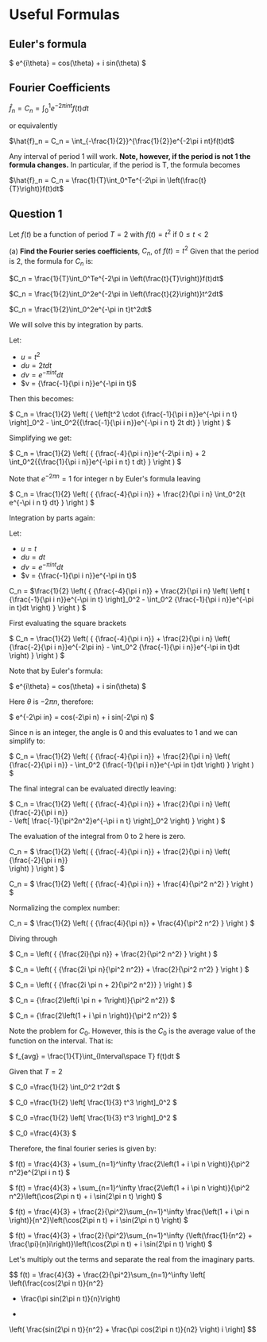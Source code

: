 # Useful Formulas #

## Euler's formula ##

$
e^{i\theta} = cos(\theta) + i sin(\theta)
$

## Fourier Coefficients ##

$\hat{f}_n = C_n = \int_0^1e^{-2\pi i nt}f(t)dt$

or equivalently

$\hat{f}_n = C_n = \int_{-\frac{1}{2}}^{\frac{1}{2}}e^{-2\pi i nt}f(t)dt$

Any interval of period 1 will work.  **Note, however, if the period is not 1 the formula changes.**
In particular, if the period is T, the formula becomes

$\hat{f}_n = C_n = \frac{1}{T}\int_0^Te^{-2\pi in \left(\frac{t}{T}\right)}f(t)dt$


## Question 1 ##
Let $f(t)$ be a function of period $T = 2$ with $f(t) = t^2$
if $0 ≤ t < 2$

(a) **Find the Fourier series coefficients**, $C_n$, of $f(t)=t^2$ 
Given that the period is 2, the formula for $C_n$ is:

$C_n = \frac{1}{T}\int_0^Te^{-2\pi in \left(\frac{t}{T}\right)}f(t)dt$

$C_n = \frac{1}{2}\int_0^2e^{-2\pi in \left(\frac{t}{2}\right)}t^2dt$

$C_n = \frac{1}{2}\int_0^2e^{-\pi in t}t^2dt$

We will solve this by integration by parts.

Let:
 - $u = t^2$
 - $du = 2tdt$
 - $dv = e^{-\pi in t}dt$
 - $v = {\frac{-1}{\pi i n}}e^{-\pi in t}$

Then this becomes:

$
C_n = \frac{1}{2} \left( {
\left[t^2 \cdot {\frac{-1}{\pi i n}}e^{-\pi i n t} \right]_0^2 - 
\int_0^2{{\frac{-1}{\pi i n}}e^{-\pi i n t} 2t dt}
}
\right )
$

Simplifying we get:

$ C_n = \frac{1}{2} \left( {
{\frac{-4}{\pi i n}}e^{-2\pi i n}  + 2 
\int_0^2{{\frac{1}{\pi i n}}e^{-\pi i n t} t dt}
}
\right )
$

Note that $e^{-2\pi n} = 1$ for integer n by Euler's formula leaving

$
C_n = \frac{1}{2} \left( {
{\frac{-4}{\pi i n}} + \frac{2}{\pi i n} 
\int_0^2{t e^{-\pi i n t} dt}
}
\right )
$

Integration by parts again:

Let:
 - $u = t$
 - $du = dt$
 - $dv = e^{-\pi in t}dt$
 - $v = {\frac{-1}{\pi i n}}e^{-\pi in t}$

C_n = $\frac{1}{2} \left( {
{\frac{-4}{\pi i n}} + \frac{2}{\pi i n} 
\left(
    \left[
        t
        {\frac{-1}{\pi i n}}e^{-\pi in t}
        \right]_0^2 
    - \int_0^2 {\frac{-1}{\pi i n}}e^{-\pi in t}dt
\right)
}
\right )
$

First evaluating the square brackets

$
C_n = \frac{1}{2} \left( {
{\frac{-4}{\pi i n}} + \frac{2}{\pi i n} 
\left(
    {\frac{-2}{\pi i n}}e^{-2\pi in}
    - \int_0^2 {\frac{-1}{\pi i n}}e^{-\pi in t}dt
\right)
}
\right )
$

Note that by Euler's formula:

$
e^{i\theta} = cos(\theta) + i sin(\theta)
$

Here $\theta$ is $-2\pi n$, therefore:

$
e^{-2\pi in} = cos(-2\pi n) + i sin(-2\pi n)
$

Since n is an integer, the angle is 0 and this evaluates to 1 and we can simplify to:

$
C_n = \frac{1}{2} \left( {
{\frac{-4}{\pi i n}} + \frac{2}{\pi i n} 
\left(
    {\frac{-2}{\pi i n}}
    - 
    \int_0^2 {\frac{-1}{\pi i n}}e^{-\pi in t}dt
\right)
}
\right )
$

The final integral can be evaluated directly leaving:

$
C_n = \frac{1}{2} \left( {
{\frac{-4}{\pi i n}} + \frac{2}{\pi i n} 
\left(
    {\frac{-2}{\pi i n}}       
    - 
    \left[
        \frac{-1}{\pi^2n^2}e^{-\pi i n t}
    \right]_0^2
\right)
}
\right )
$

The evaluation of the integral from 0 to 2 here is zero.

C_n = $
\frac{1}{2} \left( {
{\frac{-4}{\pi i n}} + \frac{2}{\pi i n} 
\left(
    {\frac{-2}{\pi i n}}       
\right)
}
\right )
$

C_n = $
\frac{1}{2} \left( {
{\frac{-4}{\pi i n}} + \frac{4}{\pi^2 n^2} 
}
\right )
$

Normalizing the complex number:

C_n = $
\frac{1}{2} \left( {
{\frac{4i}{\pi n}} + \frac{4}{\pi^2 n^2} 
}
\right )
$

Diving through

$
C_n = \left( {
{\frac{2i}{\pi n}} + \frac{2}{\pi^2 n^2} 
}
\right )
$

$
C_n = \left( {
{\frac{2i \pi n}{\pi^2 n^2}} + \frac{2}{\pi^2 n^2} 
}
\right )
$

$
C_n = \left( {
{\frac{2i \pi n + 2}{\pi^2 n^2}} 
}
\right )
$

$
C_n = {\frac{2\left(i \pi n + 1\right)}{\pi^2 n^2}} 
$

$
C_n = {\frac{2\left(1 + i \pi n \right)}{\pi^2 n^2}} 
$

Note the problem for $C_0$.  However, this is the $C_0$ is the average value of the function on the interval.  That is:

$
f_{avg} = \frac{1}{T}\int_{Interval\space T} f(t)dt
$

Given that $T = 2$

$
C_0  =\frac{1}{2} \int_0^2 t^2dt
$

$
C_0  =\frac{1}{2} 
\left[
    \frac{1}{3} t^3
\right]_0^2
$

$
C_0  =\frac{1}{2} 
\left[
    \frac{1}{3} t^3
\right]_0^2
$

$
C_0  =\frac{4}{3}
$

Therefore, the final fourier series is given by:

$
f(t) = \frac{4}{3} + \sum_{n=1}^\infty
\frac{2\left(1 + i \pi n \right)}{\pi^2 n^2}e^{2\pi i n t}
$

$
f(t) = \frac{4}{3} + \sum_{n=1}^\infty
\frac{2\left(1 + i \pi n \right)}{\pi^2 n^2}\left(\cos(2\pi n t) + i \sin(2\pi n t) \right)
$

$
f(t) = \frac{4}{3} + \frac{2}{\pi^2}\sum_{n=1}^\infty
\frac{\left(1 + i \pi n \right)}{n^2}\left(\cos(2\pi n t) + i \sin(2\pi n t) \right)
$

$
f(t) = \frac{4}{3} + \frac{2}{\pi^2}\sum_{n=1}^\infty
{\left(\frac{1}{n^2} + \frac{\pi}{n}i\right)}\left(\cos(2\pi n t) + i \sin(2\pi n t) \right)
$

Let's multiply out the terms and separate the real from the imaginary parts.

$$
f(t) = \frac{4}{3} + \frac{2}{\pi^2}\sum_{n=1}^\infty
\left[
\left(\frac{cos(2\pi n t)}{n^2}
- \frac{\pi sin(2\pi n t)}{n}\right)
+
\left(
\frac{sin(2\pi n t)}{n^2}
+
\frac{\pi cos(2\pi n t)}{n2}
\right)
i
\right]
$$

